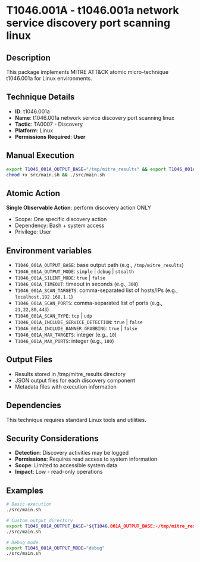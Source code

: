# T1046.001A - t1046.001a network service discovery port scanning linux

## Description
This package implements MITRE ATT&CK atomic micro-technique t1046.001a for Linux environments.

## Technique Details
- **ID**: t1046.001a
- **Name**: t1046.001a network service discovery port scanning linux
- **Tactic**: TA0007 - Discovery
- **Platform**: Linux
- **Permissions Required**: **User**

## Manual Execution
```bash
export T1046_001A_OUTPUT_BASE="/tmp/mitre_results" && export T1046_001A_SILENT_MODE=false
chmod +x src/main.sh && ./src/main.sh
```

## Atomic Action
**Single Observable Action**: perform discovery action ONLY
- Scope: One specific discovery action
- Dependency: Bash + system access
- Privilege: User

## Environment variables

- `T1046_001A_OUTPUT_BASE`: base output path (e.g., `/tmp/mitre_results`)
- `T1046_001A_OUTPUT_MODE`: `simple` | `debug` | `stealth`
- `T1046_001A_SILENT_MODE`: `true` | `false`
- `T1046_001A_TIMEOUT`: timeout in seconds (e.g., `300`)
- `T1046_001A_SCAN_TARGETS`: comma-separated list of hosts/IPs (e.g., `localhost,192.168.1.1`)
- `T1046_001A_SCAN_PORTS`: comma-separated list of ports (e.g., `21,22,80,443`)
- `T1046_001A_SCAN_TYPE`: `tcp` | `udp`
- `T1046_001A_INCLUDE_SERVICE_DETECTION`: `true` | `false`
- `T1046_001A_INCLUDE_BANNER_GRABBING`: `true` | `false`
- `T1046_001A_MAX_TARGETS`: integer (e.g., `10`)
- `T1046_001A_MAX_PORTS`: integer (e.g., `100`)

## Output Files
- Results stored in /tmp/mitre_results directory
- JSON output files for each discovery component
- Metadata files with execution information

## Dependencies
This technique requires standard Linux tools and utilities.

## Security Considerations
- **Detection**: Discovery activities may be logged
- **Permissions**: Requires read access to system information
- **Scope**: Limited to accessible system data
- **Impact**: Low - read-only operations

## Examples
```bash
# Basic execution
./src/main.sh

# Custom output directory
export T1046_001A_OUTPUT_BASE="${T1046.001A_OUTPUT_BASE:-/tmp/mitre_results}/results"
./src/main.sh

# Debug mode
export T1046_001A_OUTPUT_MODE="debug"
./src/main.sh
```
